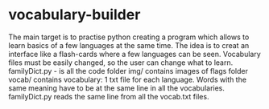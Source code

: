 # vocabulary-builder
The main target is to practise python creating a program which allows to learn basics of a few languages at the same time.
The idea is to creat an interface like a flash-cards where a few languages can be seen. 
Vocabulary files must be easily changed, so the user can change what to learn.
familyDict.py - is all the code
folder img/ contains images of flags
folder vocab/ contains vocabulary: 1 txt file for each language. Words with the same meaning have to be at the same line in all the vocabularies. familyDict.py reads the same line from all the vocab.txt files. 
